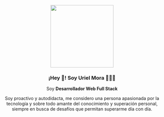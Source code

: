 
<p align="center" width="300">
   <img align="center" width="200" src="" />
   <h3 align="center">¡Hey 👋! Soy Uriel Mora 👨🏻‍💻</h3>
</p>

<p align="center">Soy <strong>Desarrollador Web Full Stack</strong> <br /> </p>

<p align="center">
   Soy proactivo y autodidacta, me considero una persona apasionada por la tecnología y sobre todo amante del conocimiento y superación personal, 
siempre en busca de desafíos que permitan superarme día con día.

</p>




